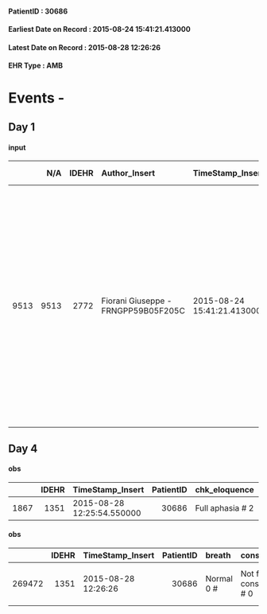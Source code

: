 
#### PatientID : 30686
#### Earliest Date on Record : 2015-08-24 15:41:21.413000
#### Latest Date on Record : 2015-08-28 12:26:26
#### EHR Type : AMB

# Events - 

## Day 1

#### input
|      |    N/A |   IDEHR | Author_Insert                       | TimeStamp_Insert           | EHRType   |   PatientID |   IDDigitalSignDocument | persone_vicine   |   Unnamed: 0_x.1 |   IDANAMNESI_SOCIALE | Patient   | FamigliaAltro   | Paziente_T   | FamigliaAltro_T   |   Non_Rilevabile_x.1 | Note_Non_Rilevabile_x.1   | opt_Problemi   | chk_contr_sintomi   | opt_paziente_a   | opt_famiglia_a   | opt_adeguatezza   | ds_note_ad                                  | opt_paziente_solo   | ds_note_con                                 | opt_presente_assente   | Presenza_minori   | Caregiver_principale   | ds_familiari_coinv                                                                                                                                                                                                                                                                                                                                                                | opt_necessario   | opt_presente   | opt_risorse_ec   | opt_paziente_psi   | opt_Ins_vol   | opt_caregiver_ad   | opt_inv_civile   | Needs               | Domestic partnership   | opt_disponibilita_f   | opt_famiglia_psi   | opt_disponibilit_paz   |
|-----:|-------:|--------:|:------------------------------------|:---------------------------|:----------|------------:|------------------------:|:-----------------|-----------------:|---------------------:|:----------|:----------------|:-------------|:------------------|---------------------:|:--------------------------|:---------------|:--------------------|:-----------------|:-----------------|:------------------|:--------------------------------------------|:--------------------|:--------------------------------------------|:-----------------------|:------------------|:-----------------------|:----------------------------------------------------------------------------------------------------------------------------------------------------------------------------------------------------------------------------------------------------------------------------------------------------------------------------------------------------------------------------------|:-----------------|:---------------|:-----------------|:-------------------|:--------------|:-------------------|:-----------------|:--------------------|:-----------------------|:----------------------|:-------------------|:-----------------------|
| 9513 |   9513 |    2772 | Fiorani Giuseppe - FRNGPP59B05F205C | 2015-08-24 15:41:21.413000 | AMB       |       30686 |                  124504 | N/A              |             1244 |                  815 | Si#1      | Si#1            | No#0         | Si#1              |                    0 | NR                        | Si#1           | controllo sintomi#0 | Indefinite#2     | Congruenti#1     | Si#1              | Vive con una badante presente nelle 24 ore. | Si#1                | Vive con una badante presente nelle 24 ore. | Presente#1             | No#0              | badante e figlia Tina  | Tre figli: Tina che abita nelle vicinanze e partecipa all'assistenza. Enzo, che vive in Brianza, e Candida, vedova (marito assistito in Vidas qualche anno fa) che abita sullo stesso pianerottolo, non partecipano all'assistenza (in seguito alla morte della madre avvenuta un anno fa, il rapporto con il padre si √® interrotto in seguito ad alcune discussioni familiari). | Si#1             | Si#1           | Adeguate#1       | No#0               | No#0          | Totale#2           | No#0             | Clinici#0;Sociali#1 | Badante#1              | Si#1                  | No#0               | Si#1                   |


## Day 4

#### obs
|      |   IDEHR | TimeStamp_Insert           |   PatientID | chk_eloquence    | asthenia   | cachexia     | dyspnoea   | body_temp    | agitation_behavior_freq   | mood        | cognitive_state           |
|-----:|--------:|:---------------------------|------------:|:-----------------|:-----------|:-------------|:-----------|:-------------|:--------------------------|:------------|:--------------------------|
| 1867 |    1351 | 2015-08-28 12:25:54.550000 |       30686 | Full aphasia # 2 | Severe # 3 | cachexia # 0 | No # 0     | Apyrexia # 0 | agitated at times # 2     | Apathy # 00 | continuously confused # 1 |

#### obs
|        |   IDEHR | TimeStamp_Insert    |   PatientID | breath     | consolability           | body_language                             | facial_expression           |
|-------:|--------:|:--------------------|------------:|:-----------|:------------------------|:------------------------------------------|:----------------------------|
| 269472 |    1351 | 2015-08-28 12:26:26 |       30686 | Normal 0 # | Not for consolation # 0 | Teso. nervous movements. Restlessness # 1 | Smiling or inexpressive # 0 |


